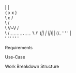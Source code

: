 |           |&nbsp;<br/>
{   x   x   }<br/>
 \    c    /<br/>
  \       /<br/>
   \ V~V /<br/>
    \   /  _  _ _  _ . _ _ 
    '\ /' (_|| | ||_)|| (/_
    ' ' '        |        
    ' ' '        '
      '          '


Requirements



































Use-Case






















Work Breakdown Structure
